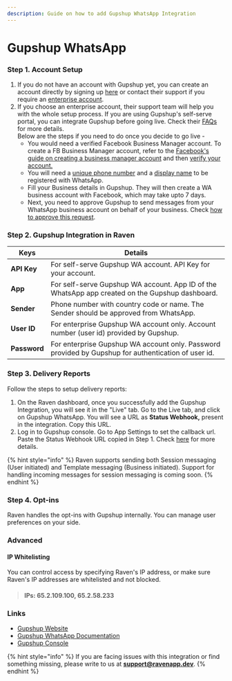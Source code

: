 ```yaml
---
description: Guide on how to add Gupshup WhatsApp Integration
---
```


# Gupshup WhatsApp

### Step 1. **Account Setup** <a href="#account-setup" id="account-setup"></a>

1. If you do not have an account with Gupshup yet, you can create an account directly by signing up [here](https://www.gupshup.io/developer/whatsapp-api) or contact their support if you require an [enterprise account](https://enterprise.smsgupshup.com/whatsapp).
2. If you choose an enterprise account, their support team will help you with the whole setup process. If you are using Gupshup's self-serve portal, you can integrate Gupshup before going live. Check their [FAQs](https://www.gupshup.io/developer/faq/whatsapp) for more details. \
   Below are the steps if you need to do once you decide to go live -
   * You would need a verified Facebook Business Manager account. To create a FB Business Manager account, refer to the [Facebook's guide on creating a business manager account](https://www.facebook.com/business/help/1710077379203657?id=180505742745347) and then [verify your account.](https://www.facebook.com/business/help/2058515294227817?id=180505742745347)
   * You will need a [unique phone number](https://developers.facebook.com/docs/whatsapp/guides/phone-number/) and a [display name](https://developers.facebook.com/docs/whatsapp/guides/display-name/) to be registered with WhatsApp.
   * Fill your Business details in Gupshup. They will then create a WA business account with Facebook, which may take upto 7 days.
   * Next, you need to approve Gupshup to send messages from your WhatsApp business account on behalf of your business. Check [how to approve this request](https://www.facebook.com/business/help/524220081677109?id=2129163877102343).



### Step 2. Gupshup Integration in Raven <a href="#integration-keys" id="integration-keys"></a>

| Keys         | Details                                                                                             |
| ------------ | --------------------------------------------------------------------------------------------------- |
| **API Key**  | For self-serve Gupshup WA account. API Key for your account.                                        |
| **App**      | For self-serve Gupshup WA account. App ID of the WhatsApp app created on the Gupshup dashboard.     |
| **Sender**   | Phone number with country code or name. The Sender should be approved from WhatsApp.                |
| **User ID**  | For enterprise Gupshup WA account only. Account number (user id) provided by Gupshup.               |
| **Password** | For enterprise Gupshup WA account only. Password provided by Gupshup for authentication of user id. |



### Step 3. Delivery Reports <a href="#delivery-reports" id="delivery-reports"></a>

Follow the steps to setup delivery reports:

1. On the Raven dashboard, once you successfully add the Gupshup Integration, you will see it in the "Live" tab. Go to the Live tab, and click on Gupshup WhatsApp. You will see a URL as **Status Webhook,** present in the integration. Copy this URL.
2. Log in to Gupshup console. Go to App Settings to set the callback url. Paste the Status Webhook URL copied in Step 1. Check [here](https://support.gupshup.io/hc/en-us/articles/360011977800-Will-I-receive-message-status-notification-like-message-read-sent-delivered-etc) for more details.

{% hint style="info" %}
Raven supports sending both Session messaging (User initiated) and Template messaging (Business initiated). Support for handling incoming messages for session messaging is coming soon.
{% endhint %}



### Step 4. Opt-ins

Raven handles the opt-ins with Gupshup internally. You can manage user preferences on your side. &#x20;

### Advanced

#### IP Whitelisting

You can control access by specifying Raven's IP address, or make sure Raven's IP addresses are whitelisted and not blocked.

> #### IPs: 65.2.109.100, 65.2.58.233



### Links <a href="#links" id="links"></a>

* [Gupshup Website](https://www.gupshup.io/developer/home)​
* [Gupshup WhatsApp Documentation](https://www.gupshup.io/developer/docs/bot-platform/guide/whatsapp-api-documentation)​
* [Gupshup Console](https://www.gupshup.io/whatsapp/dashboard)

{% hint style="info" %}
If you are facing issues with this integration or find something missing, please write to us at **support@ravenapp.dev**.
{% endhint %}
